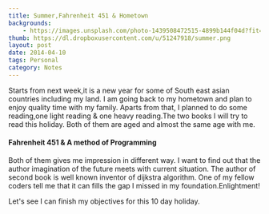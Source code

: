 ```yaml
--- 
title: Summer,Fahrenheit 451 & Hometown
backgrounds:
    - https://images.unsplash.com/photo-1439508472515-4899b144f04d?fit=crop&fm=jpg 
thumb: https://dl.dropboxusercontent.com/u/51247918/summer.png
layout: post
date: 2014-04-10
tags: Personal 
category: Notes
---
```


Starts from next week,it is a new year for some of South east asian countries including my land. I am going back to my hometown and plan to enjoy quality time with my family. Aparts from that, I planned to do some reading,one light reading & one heavy reading.The two books I will try to read this holiday. Both of them are aged and almost the same age with me.

#### Fahrenheit 451 & A method of Programming

Both of them gives me impression in different way. I want to find out that the author imagination of the future meets with current situation. The author of second book is well known inventor of dijkstra algorithm. One of my fellow coders tell me that it can fills the gap I missed in my foundation.Enlightment!

Let's see I can finish my objectives for this 10 day holiday.




